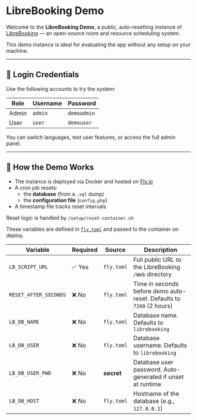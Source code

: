 # LibreBooking Demo

Welcome to the **LibreBooking Demo**, a public, auto-resetting instance of [LibreBooking](https://github.com/LibreBooking/app) — an open-source room and resource scheduling system.

This demo instance is ideal for evaluating the app without any setup on your machine.

---

## 🔐 Login Credentials

Use the following accounts to try the system:

| Role   | Username | Password     |
|--------|----------|--------------|
| Admin  | `admin`  | `demoadmin`  |
| User   | `user`   | `demouser`   |

You can switch languages, test user features, or access the full admin panel.

---

## 🔄 How the Demo Works

- The instance is deployed via Docker and hosted on [Fly.io](https://fly.io)
- A cron job resets:
  - the **database** (from a `.sql` dump)
  - the **configuration file** (`config.php`)
- A timestamp file tracks reset intervals

Reset logic is handled by `/setup/reset-container.sh`

These variables are defined in [`fly.toml`](./fly.toml) and passed to the container on deploy.

| Variable              | Required | Source     | Description                                                          |
| --------------------- | -------- | ---------- | -------------------------------------------------------------------- |
| `LB_SCRIPT_URL`       | ✅ Yes    | `fly.toml` | Full public URL to the LibreBooking `/Web` directory                 |
| `RESET_AFTER_SECONDS` | ❌ No     | `fly.toml` | Time in seconds before demo auto-reset. Defaults to `7200` (2 hours) |
| `LB_DB_NAME`          | ❌ No     | `fly.toml` | Database name. Defaults to `librebooking`                            |
| `LB_DB_USER`          | ❌ No     | `fly.toml` | Database username. Defaults to `librebooking`                        |
| `LB_DB_USER_PWD`      | ❌ No     | **secret** | Database user password. Auto-generated if unset at runtime           |
| `LB_DB_HOST`          | ❌ No     | `fly.toml` | Hostname of the database (e.g., `127.0.0.1`)                         |
